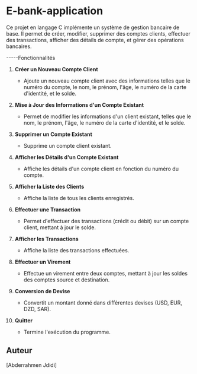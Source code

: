 # E-bank-application

Ce projet en langage C implémente un système de gestion bancaire de base. Il permet de créer, modifier, supprimer des comptes clients, effectuer des transactions, afficher des détails de compte, et gérer des opérations bancaires.

-----Fonctionnalités

1. **Créer un Nouveau Compte Client**
   - Ajoute un nouveau compte client avec des informations telles que le numéro du compte, le nom, le prénom, l'âge, le numéro de la carte d'identité, et le solde.

2. **Mise à Jour des Informations d'un Compte Existant**
   - Permet de modifier les informations d'un client existant, telles que le nom, le prénom, l'âge, le numéro de la carte d'identité, et le solde.

3. **Supprimer un Compte Existant**
   - Supprime un compte client existant.

4. **Afficher les Détails d'un Compte Existant**
   - Affiche les détails d'un compte client en fonction du numéro du compte.

5. **Afficher la Liste des Clients**
   - Affiche la liste de tous les clients enregistrés.

6. **Effectuer une Transaction**
   - Permet d'effectuer des transactions (crédit ou débit) sur un compte client, mettant à jour le solde.

7. **Afficher les Transactions**
   - Affiche la liste des transactions effectuées.

8. **Effectuer un Virement**
   - Effectue un virement entre deux comptes, mettant à jour les soldes des comptes source et destination.

9. **Conversion de Devise**
   - Convertit un montant donné dans différentes devises (USD, EUR, DZD, SAR).

10. **Quitter**
    - Termine l'exécution du programme.

## Auteur
[Abderrahmen Jdidi]
